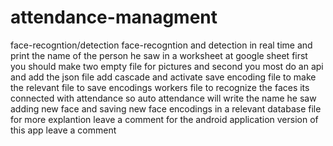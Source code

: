 # attendance-managment
face-recogntion/detection
face-recogntion and detection in real time and print the name of the person he saw in a worksheet at google sheet
first you should make two empty file for pictures and
second you most do an api and add the json file
add cascade and activate save encoding file to make the relevant file to save encodings
workers file to recognize the faces its connected with attendance so auto attendance will write the name he saw
adding new face and saving new face encodings in a relevant database file
for more explantion leave a comment
for the android application version of this app leave a comment
